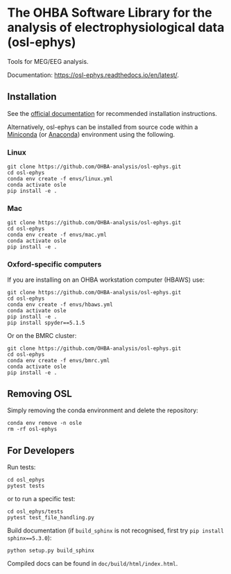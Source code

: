 # The OHBA Software Library for the analysis of electrophysiological data (osl-ephys)

Tools for MEG/EEG analysis.

Documentation: https://osl-ephys.readthedocs.io/en/latest/.

## Installation

See the [official documentation](https://osl-ephys.readthedocs.io/en/latest/install.html) for recommended installation instructions.

Alternatively, osl-ephys can be installed from source code within a [Miniconda](https://docs.conda.io/projects/miniconda/en/latest/miniconda-install.html) (or [Anaconda](https://docs.anaconda.com/free/anaconda/install/index.html)) environment using the following.

### Linux

```
git clone https://github.com/OHBA-analysis/osl-ephys.git
cd osl-ephys
conda env create -f envs/linux.yml
conda activate osle
pip install -e .
```

### Mac

```
git clone https://github.com/OHBA-analysis/osl-ephys.git
cd osl-ephys
conda env create -f envs/mac.yml
conda activate osle
pip install -e .
```

### Oxford-specific computers

If you are installing on an OHBA workstation computer (HBAWS) use:
```
git clone https://github.com/OHBA-analysis/osl-ephys.git
cd osl-ephys
conda env create -f envs/hbaws.yml
conda activate osle
pip install -e .
pip install spyder==5.1.5
```

Or on the BMRC cluster:
```
git clone https://github.com/OHBA-analysis/osl-ephys.git
cd osl-ephys
conda env create -f envs/bmrc.yml
conda activate osle
pip install -e .
```

## Removing OSL

Simply removing the conda environment and delete the repository:
```
conda env remove -n osle
rm -rf osl-ephys
```

## For Developers

Run tests:
```
cd osl_ephys
pytest tests
```
or to run a specific test:
```
cd osl_ephys/tests
pytest test_file_handling.py
```

Build documentation (if `build_sphinx` is not recognised, first try `pip install sphinx==5.3.0`):
```
python setup.py build_sphinx
```
Compiled docs can be found in `doc/build/html/index.html`.
